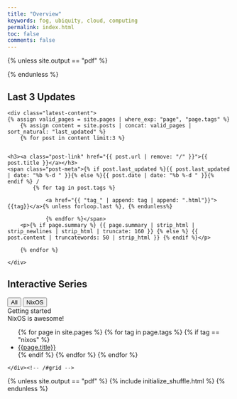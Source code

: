 ```yaml
---
title: "Overview"
keywords: fog, ubiquity, cloud, computing
permalink: index.html
toc: false
comments: false
---
```


{% unless site.output == "pdf" %}
<script src="js/jquery.shuffle.min.js"></script>
<script src="js/jquery.ba-throttle-debounce.min.js"></script>
{% endunless %}

<h2>Last 3 Updates</h2>

<div class="home">

	<div class="latest-content">
	{% assign valid_pages = site.pages | where_exp: "page", "page.tags" %}
    	{% assign content = site.posts | concat: valid_pages | sort_natural: "last_updated" %}
    	{% for post in content limit:3 %}


    <h3><a class="post-link" href="{{ post.url | remove: "/" }}">{{ post.title }}</a></h3>
    <span class="post-meta">{% if post.last_updated %}{{ post.last_updated | date: "%b %-d " }}{% else %}{{ post.date | date: "%b %-d " }}{% endif %} /
            {% for tag in post.tags %}

                <a href="{{ "tag_" | append: tag | append: ".html"}}">{{tag}}</a>{% unless forloop.last %}, {% endunless%}

                {% endfor %}</span>
        <p>{% if page.summary %} {{ page.summary | strip_html | strip_newlines | strip_html | truncate: 160 }} {% else %} {{ post.content | truncatewords: 50 | strip_html }} {% endif %}</p>

        {% endfor %}

    </div>
</div>

<h2>Interactive Series</h2>

<div class="filter-options">
      <button class="btn btn-primary" data-group="all">All</button>
      <button class="btn btn-primary" data-group="nixos">NixOS</button>
</div>      

<div id="grid" class="row">

  <div class="col-xs-6 col-sm-4 col-md-4" data-groups='["nixos"]'>
	<div class="panel panel-default">
       	<div class="panel-heading">Getting started</div>
       	<div class="panel-body">
       	NixOS is awesome! 
       	<ul>
        {% for page in site.pages %}
        {% for tag in page.tags %}
        {% if tag == "nixos" %}
        	<li><a href="{{page.url | remove: '/'}}">{{page.title}}</a></li>
        {% endif %}
        {% endfor %}
        {% endfor %} 
        </ul>
  </div>
</div>
	<!-- sizer -->
	<div class="col-xs-6 col-sm-4 col-md-1 shuffle_sizer"></div>          


	</div><!-- /#grid -->

{% unless site.output == "pdf" %}
{% include initialize_shuffle.html %}
{% endunless %}
